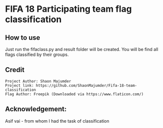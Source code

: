 # FIFA 18 Participating team flag classification

## How to use
Just run the fifaclass.py and result folder will be created.
You will be find all flags classified by their groups.

## Credit
	Project Author: Shaon Majumder
	Project link: https://github.com/ShaonMajumder/Fifa-18-team-classification
	Flag Author: Freepik (Downloaded via https://www.flaticon.com/)

## Acknowledgement:
Asif vai - from whom I had the task of classification